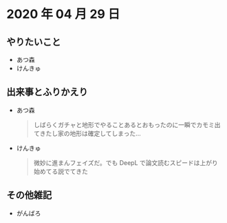 # 2020 年 04 月 29 日

## やりたいこと

- あつ森
- けんきゅ

## 出来事とふりかえり

- あつ森
  > しばらくガチャと地形でやることあるとおもったのに一瞬でカモミ出てきたし家の地形は確定してしまった...
- けんきゅ
  > 微妙に進まんフェイズだ。でも DeepL で論文読むスピードは上がり始めてる説でてきた

## その他雑記

- がんばろ
